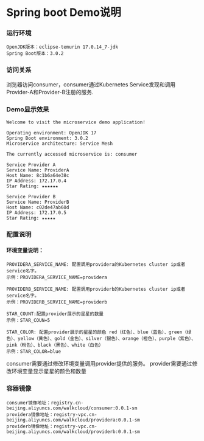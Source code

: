 # Spring boot Demo说明

### 运行环境
```
OpenJDK版本：eclipse-temurin 17.0.14_7-jdk  
Spring Boot版本：3.0.2  
```


### 访问关系

浏览器访问consumer，consumer通过Kubernetes Service发现和调用Provider-A和Provider-B注册的服务.


### Demo显示效果
```
Welcome to visit the microservice demo application!

Operating environment: OpenJDK 17
Spring Boot environment: 3.0.2
Microservice architecture: Service Mesh

The currently accessed microservice is: consumer

Service Provider A
Service Name: ProviderA
Host Name: 8c1b6a64e38c
IP Address: 172.17.0.4
Star Rating: ★★★★★★

Service Provider B
Service Name: ProviderB
Host Name: c02de47ab60d
IP Address: 172.17.0.5
Star Rating: ★★★★★
```


### 配置说明
#### 环境变量说明：  
```
PROVIDERA_SERVICE_NAME: 配置调用providera的Kubernetes cluster ip或者service名字。  
示例：PROVIDERA_SERVICE_NAME=providera

PROVIDERB_SERVICE_NAME: 配置调用providerb的Kubernetes cluster ip或者service名字。  
示例：PROVIDERB_SERVICE_NAME=providerb

STAR_COUNT:配置provider展示的星星的数量  
示例：STAR_COUN=5  

STAR_COLOR: 配置provider展示的星星的颜色 red（红色）、blue（蓝色）、green（绿色）、yellow（黄色）、gold（金色）、silver（银色）、orange（橙色）、purple（紫色）、pink（粉色）、black（黑色）、white（白色）
示例：STAR_COLOR=blue
```
consumer需要通过修改环境变量调用provider提供的服务。
provider需要通过修改环境变量显示星星的颜色和数量


### 容器镜像
```
consumer镜像地址：registry.cn-beijing.aliyuncs.com/walkcloud/consumer:0.0.1-sm
providera镜像地址：registry-vpc.cn-beijing.aliyuncs.com/walkcloud/providera:0.0.1-sm
providerb镜像地址：registry-vpc.cn-beijing.aliyuncs.com/walkcloud/providerb:0.0.1-sm

```

